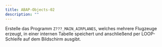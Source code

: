 ```yaml
---
title: ABAP-Objects-02
description: ""
---
```


Erstelle das Programm `Z???_MAIN_AIRPLANES`, welches mehrere Flugzeuge erzeugt, in einer internen Tabelle speichert und anschließend per LOOP-Schleife auf dem Bildschirm ausgibt.
